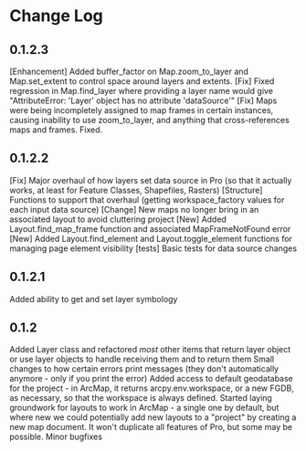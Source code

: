 # Change Log

## 0.1.2.3
[Enhancement] Added buffer_factor on Map.zoom_to_layer and Map.set_extent to control space around layers and extents.
[Fix] Fixed regression in Map.find_layer where providing a layer name would give "AttributeError: 'Layer' object has no attribute 'dataSource'"
[Fix] Maps were being incompletely assigned to map frames in certain instances, causing inability to use zoom_to_layer, and anything that cross-references maps and frames. Fixed.

## 0.1.2.2
[Fix] Major overhaul of how layers set data source in Pro (so that it actually works, at least for Feature Classes, Shapefiles, Rasters)
[Structure] Functions to support that overhaul (getting workspace_factory values for each input data source)
[Change] New maps no longer bring in an associated layout to avoid cluttering project
[New] Added Layout.find_map_frame function and associated MapFrameNotFound error
[New] Added Layout.find_element and Layout.toggle_element functions for managing page element visibility
[tests] Basic tests for data source changes

## 0.1.2.1
Added ability to get and set layer symbology

## 0.1.2
Added Layer class and refactored *most* other items that return layer object or use layer objects to handle receiving them and to return them
Small changes to how certain errors print messages (they don't automatically anymore - only if you print the error)
Added access to default geodatabase for the project - in ArcMap, it returns arcpy.env.workspace, or a new FGDB, as necessary, so that the workspace is always defined.
Started laying groundwork for layouts to work in ArcMap - a single one by default, but where new we could potentially add new layouts to a "project" by creating a new map document. It won't duplicate all features of Pro, but some may be possible.
Minor bugfixes